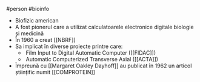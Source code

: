 #person #bioinfo 
- Biofizic american
- A fost pionerul care a utilizat calculatoarele electronice digitale biologie și medicină
- În 1960 a creat [[NBRF]]
- Sa implicat în diverse proiecte printre care:
	-  Film Input to Digital Automatic Computer ([[FIDAC]])
	-  Automatic Computerized Transverse Axial ([[ACTA]])
- Împreună cu [[Margaret Oakley Dayhoff]] au publicat în 1962 un articol științific numit [[COMPROTEIN]]